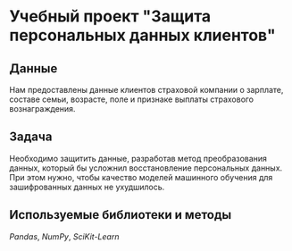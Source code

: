 # Учебный проект "Защита персональных данных клиентов"

## Данные

Нам предоставлены данные клиентов страховой компании о зарплате, составе семьи, возрасте, поле и признаке выплаты страхового вознаграждения.
    
## Задача

Необходимо защитить данные, разработав метод преобразования данных, который бы усложнил восстановление персональных данных. При этом нужно, чтобы качество моделей машинного обучения для зашифрованных данных не ухудшилось. 

## Используемые библиотеки и методы

*Pandas*, *NumPy*, *SciKit-Learn*